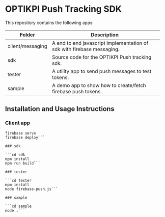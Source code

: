 # OPTIKPI Push Tracking SDK

This repository contains the following apps

| Folder | Description |
| ------ | ------ |
| client/messaging | A end to end javascript implementation of sdk with firebase messaging. |
| sdk | Source code for the OPTIKPI Push tracking sdk. |
| tester | A utility app to send push messages to test tokens. |
| sample | A demo app to show how to create/fetch firebase push tokens. |

## Installation and Usage Instructions

### Client app

```cd client/messaging
firebase serve
firebase deploy```

### sdk

```cd sdk
npm install
npm run build```

### tester

```cd tester
npm install
node firebase-push.js```

### sample

```cd sample
node .```